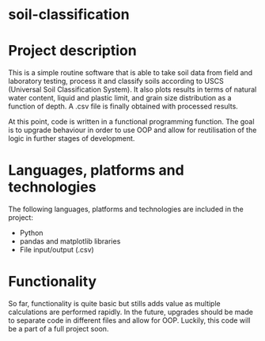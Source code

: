 # soil-classification

# Project description

This is a simple routine software that is able to take soil data from field and laboratory testing, process it and
classify soils according to USCS (Universal Soil Classification System). It also plots results in terms of
natural water content, liquid and plastic limit, and grain size distribution as a function of depth. A .csv file is
finally obtained with processed results.

At this point, code is written in a functional programming function. The goal is to upgrade behaviour in order to
use OOP and allow for reutilisation of the logic in further stages of development.

# Languages, platforms and technologies

The following languages, platforms and technologies are included in the project:

- Python
- pandas and matplotlib libraries
- File input/output (.csv)

# Functionality

So far, functionality is quite basic but stills adds value as multiple calculations are performed rapidly. In the future,
upgrades should be made to separate code in different files and allow for OOP. Luckily, this code will be a part of a full
project soon.